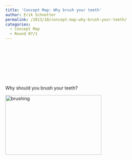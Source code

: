 ```yaml
---
title: 'Concept Map: Why brush your teeth'
author: Erik Schnetter
permalink: /2013/10/concept-map-why-brush-your-teeth/
categories:
  - Concept Map
  - Round 07/1
---
```

&nbsp;

&nbsp;

&nbsp;

&nbsp;

Why should you brush your teeth?

[<img class="alignnone size-medium wp-image-4900" alt="brushing" src="http://teaching.software-carpentry.org/wp-content/uploads/2013/10/brushing-300x187.png" width="300" height="187" />][1]

 [1]: http://teaching.software-carpentry.org/wp-content/uploads/2013/10/brushing.png

